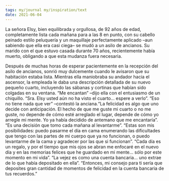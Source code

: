 ```yaml
---
tags: my/journal my/inspiration/text
date: 2021-06-04
---
```

La señora Elsy, bien equilibrada y orgullosa, de 92 años de edad, completamente lista cada mañana para a las 8 en punto, con su cabello peinado estilo peluquería y un maquillaje perfectamente aplicado –aun sabiendo que ella era casi ciega– se mudó a un asilo de ancianos.
Su marido con el que estuvo casada durante 70 años, recientemente había muerto, obligando a que esta mudanza fuera necesaria.

Después de muchas horas de esperar pacientemente en la recepción del asilo de ancianos, sonrió muy dulcemente cuando le avisaron que su habitación estaba lista.
Mientras ella maniobraba su andador hacia el ascensor, la empleada le daba una descripción detallada de su nuevo pequeño cuarto, incluyendo las sábanas y cortinas que habían sido colgadas en su ventana.
“Me encantan” –dijo ella con el entusiasmo de un chiquillo.
“Sra. Elsy usted aún no ha visto el cuarto… espere a verlo”.
“Eso no tiene nada que ver” –contestó la anciana.“La felicidad es algo que uno decide con anticipación. El hecho de que me guste mi cuarto o no me guste, no depende de cómo esté arreglado el lugar, depende de cómo yo arregle mi mente. Yo ya había decidido de antemano que me encantaría”.
“Es una decisión que tomo cada mañana al levantarme”.
“Estas son mis posibilidades: puedo pasarme el día en cama enumerando las dificultades que tengo con las partes de mi cuerpo que ya no funcionan, o puedo levantarme de la cama y agradecer por las que si funcionan”.
“Cada día es un regalo, y por el tiempo que mis ojos se abran me enfocaré en el nuevo día y en las memorias felices que he guardado en mi mente… sólo por este momento en mi vida”.
“La vejez es como una cuenta bancaria… uno extrae de lo que había depositado en ella”.
“Entonces, mi consejo para ti sería que deposites gran cantidad de momentos de felicidad en la cuenta bancaria de tus recuerdos.”
